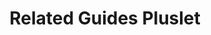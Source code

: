 ---
title: Related Guides Pluslet
tags: [pluslets]
keywords: pluslets
last_updated: Dec 2, 2016
summary: 
sidebar: sp4_sidebar
permalink: sp4_pluslet_related_guides.html
folder: sp4
---